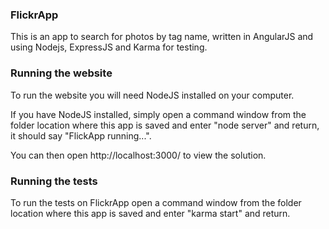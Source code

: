### FlickrApp

This is an app to search for photos by tag name, written in AngularJS and using Nodejs, ExpressJS and Karma for testing.

### Running the website

To run the website you will need NodeJS installed on your computer. 

If you have NodeJS installed, simply open a command window from the folder location where this app is saved and enter "node server" and return, it should say "FlickApp running...".

You can then open http://localhost:3000/ to view the solution.

### Running the tests

To run the tests on FlickrApp open a command window from the folder location where this app is saved and enter "karma start" and return.
